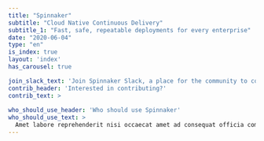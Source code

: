 ```yaml
---
title: "Spinnaker"
subtitle: "Cloud Native Continuous Delivery"
subtitle_1: "Fast, safe, repeatable deployments for every enterprise"
date: "2020-06-04"
type: "en"
is_index: true
layout: 'index'
has_carousel: true

join_slack_text: 'Join Spinnaker Slack, a place for the community to come together. Use this vibrant workspace to ask and answer questions, connect with other operators and users, discuss issues with SIGs, and learn about Spinnaker!'
contrib_header: 'Interested in contributing?'
contrib_text: >
 
who_should_use_header: 'Who should use Spinnaker'
who_should_use_text: >
  Amet labore reprehenderit nisi occaecat amet ad consequat officia commodo. Nostrud nisi ex fugiat duis dolor nostrud deserunt reprehenderit aliquip occaecat exercitation minim dolor. Eu excepteur do do qui commodo eiusmod sunt quis excepteur pariatur.
---
```

